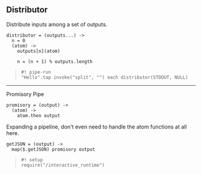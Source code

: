 Distributor
-----------

Distribute inputs among a set of outputs.

    distributor = (outputs...) ->
      n = 0
      (atom) ->
        outputs[n](atom)

        n = (n + 1) % outputs.length

>     #! pipe-run
>     "Hello".tap invoke("split", "") each distributor(STDOUT, NULL)

----

Promisory Pipe

    promisory = (output) ->
      (atom) ->
        atom.then output

Expanding a pipeline, don't even need to handle the atom functions at all here.

    getJSON = (output) ->
      map($.getJSON) promisory output

>     #! setup
>     require("/interactive_runtime")
